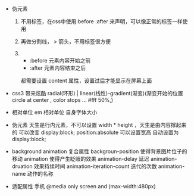 - 伪元素
    1. 不用标签，在css中使用:before :after 来声明，可以像正常的标签一样使用
    2. 再做分割线， > 箭头，不用标签很方便
    3. - :before
        元素内容开始之前 
       - :after
        元素内容结束之后

        都需要设置 content 属性，设置过后才能显示在屏幕上面

- css3 带来炫酷
    radial(环形) | linear(线性)-gradient(渐变)(渐变开始的位置 circle at center , color stops ... #fff 50%,)

- 相对单位
    em 相对单位 自身字体大小

- 伪元素 天生是行内元素，不可以设置 width * height ，天生是由内容撑起来的
    可以改变 display:block; position:absolute 可以设置宽高 自动设置为display:block;

- background animation 复合属性
    backgroun-position 使得背景图片位子的移动
    animation 使得产生眨眼的效果
    animation-delay 延迟
    animation-druation 效果持续时间
    animation-iteration-count 迭代的次数
    animation-name 动作的名称

- 适配属性 手机
    @media only screen and (max-width:480px)